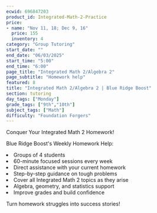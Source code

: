 ```yaml
---
ecwid: 696847203
product_id: Integrated-Math-2-Practice
price:
- name: "Nov 11, 18; Dec 9, 16"
  price: 155
  inventory: 4
category: "Group Tutoring"
start_date: ""
end_date: "06/03/2025"
start_time: "5:00"
end_time: "6:00"
page_title: "Integrated Math 2/Algebra 2"
page_subtitle: "Homework help"
featured: 8
title: "Integrated Math 2/Algebra 2 | Blue Ridge Boost"
section: tutoring
day_tags: ["Monday"]
grade_tags: ["9th","10th"]
subject_tags: ["Math"]
difficulty: "Foundation Forgers"
---
```

<p>Conquer Your Integrated Math 2 Homework!</p><p>Blue Ridge Boost's Weekly Homework Help:</p><li> Groups of 4 students</li><li>60-minute focused sessions every week</li><li>Direct assistance with your current homework</li><li>Step-by-step guidance on tough problems</li><li>Cover all Integrated Math 2 topics as they arise</li><li>Algebra, geometry, and statistics support</li><li>Improve grades and build confidence</li><p>Turn homework struggles into success stories!</p>
